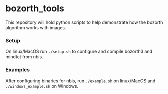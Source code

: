 # bozorth_tools

This repository will hold python scripts to help demonstrate how the bozorth algorithm works with images. 


### Setup
On linux/MacOS run ```./setup.sh``` to configure and compile bozorth3 and mindtct from nbis.

### Examples
After configuring binaries for nbis, run ```./example.sh``` on linux/MacOS and ```./windows_example.sh``` on Windows.
